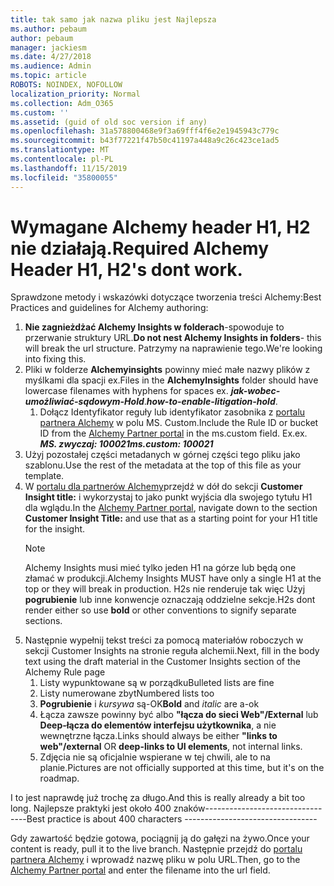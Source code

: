 ```yaml
---
title: tak samo jak nazwa pliku jest Najlepsza
ms.author: pebaum
author: pebaum
manager: jackiesm
ms.date: 4/27/2018
ms.audience: Admin
ms.topic: article
ROBOTS: NOINDEX, NOFOLLOW
localization_priority: Normal
ms.collection: Adm_O365
ms.custom: ''
ms.assetid: (guid of old soc version if any)
ms.openlocfilehash: 31a578800468e9f3a69fff4f6e2e1945943c779c
ms.sourcegitcommit: b43f77221f47b50c41197a448a9c26c423ce1ad5
ms.translationtype: MT
ms.contentlocale: pl-PL
ms.lasthandoff: 11/15/2019
ms.locfileid: "35800055"
---
```

# <a name="required-alchemy-header-h1-h2s-dont-work"></a><span data-ttu-id="7f4f1-102">Wymagane Alchemy header H1, H2 nie działają.</span><span class="sxs-lookup"><span data-stu-id="7f4f1-102">Required Alchemy Header H1, H2's dont work.</span></span>
<span data-ttu-id="7f4f1-103">Sprawdzone metody i wskazówki dotyczące tworzenia treści Alchemy:</span><span class="sxs-lookup"><span data-stu-id="7f4f1-103">Best Practices and guidelines for Alchemy authoring:</span></span>

1. <span data-ttu-id="7f4f1-104">**Nie zagnieżdżać Alchemy Insights w folderach**-spowoduje to przerwanie struktury URL.</span><span class="sxs-lookup"><span data-stu-id="7f4f1-104">**Do not nest Alchemy Insights in folders**- this will break the url structure.</span></span> <span data-ttu-id="7f4f1-105">Patrzymy na naprawienie tego.</span><span class="sxs-lookup"><span data-stu-id="7f4f1-105">We're looking into fixing this.</span></span>
1. <span data-ttu-id="7f4f1-106">Pliki w folderze **Alchemyinsights** powinny mieć małe nazwy plików z myślkami dla spacji ex.</span><span class="sxs-lookup"><span data-stu-id="7f4f1-106">Files in the **AlchemyInsights** folder should have lowercase filenames with hyphens for spaces ex.</span></span> <span data-ttu-id="7f4f1-107">***jak-wobec-umożliwiać-sądowym-Hold***.</span><span class="sxs-lookup"><span data-stu-id="7f4f1-107">***how-to-enable-litigation-hold***.</span></span>
    1. <span data-ttu-id="7f4f1-108">Dołącz Identyfikator reguły lub identyfikator zasobnika z [portalu partnera Alchemy](https://alchemyportal.azurewebsites.net) w polu MS. Custom.</span><span class="sxs-lookup"><span data-stu-id="7f4f1-108">Include the Rule ID or bucket ID from the [Alchemy Partner portal](https://alchemyportal.azurewebsites.net) in the ms.custom field.</span></span> <span data-ttu-id="7f4f1-109">Ex.</span><span class="sxs-lookup"><span data-stu-id="7f4f1-109">ex.</span></span> <span data-ttu-id="7f4f1-110">***MS. zwyczaj: 100021***</span><span class="sxs-lookup"><span data-stu-id="7f4f1-110">***ms.custom: 100021***</span></span>
1. <span data-ttu-id="7f4f1-111">Użyj pozostałej części metadanych w górnej części tego pliku jako szablonu.</span><span class="sxs-lookup"><span data-stu-id="7f4f1-111">Use the rest of the metadata at the top of this file as your template.</span></span>
1. <span data-ttu-id="7f4f1-112">W [portalu dla partnerów Alchemy](https://alchemyportal.azurewebsites.net)przejdź w dół do sekcji **Customer Insight title:** i wykorzystaj to jako punkt wyjścia dla swojego tytułu H1 dla wglądu.</span><span class="sxs-lookup"><span data-stu-id="7f4f1-112">In the [Alchemy Partner portal](https://alchemyportal.azurewebsites.net), navigate down to the section **Customer Insight Title:** and use that as a starting point for your H1 title for the insight.</span></span> 
    > [!NOTE]
    > <span data-ttu-id="7f4f1-113">Alchemy Insights musi mieć tylko jeden H1 na górze lub będą one złamać w produkcji.</span><span class="sxs-lookup"><span data-stu-id="7f4f1-113">Alchemy Insights MUST have only a single H1 at the top or they will break in production.</span></span> <span data-ttu-id="7f4f1-114">H2s nie renderuje tak więc Użyj **pogrubienie** lub inne konwencje oznaczają oddzielne sekcje.</span><span class="sxs-lookup"><span data-stu-id="7f4f1-114">H2s dont render either so use **bold** or other conventions to signify separate sections.</span></span>
1. <span data-ttu-id="7f4f1-115">Następnie wypełnij tekst treści za pomocą materiałów roboczych w sekcji Customer Insights na stronie reguła alchemii.</span><span class="sxs-lookup"><span data-stu-id="7f4f1-115">Next, fill in the body text using the draft material in the Customer Insights section of the Alchemy Rule page</span></span>
    1. <span data-ttu-id="7f4f1-116">Listy wypunktowane są w porządku</span><span class="sxs-lookup"><span data-stu-id="7f4f1-116">Bulleted lists are fine</span></span>
    1. <span data-ttu-id="7f4f1-117">Listy numerowane zbyt</span><span class="sxs-lookup"><span data-stu-id="7f4f1-117">Numbered lists too</span></span>
    1. <span data-ttu-id="7f4f1-118">**Pogrubienie** i *kursywa* są-OK</span><span class="sxs-lookup"><span data-stu-id="7f4f1-118">**Bold** and *italic* are a-ok</span></span>
    1. <span data-ttu-id="7f4f1-119">Łącza zawsze powinny być albo **"łącza do sieci Web"/External** lub **Deep-łącza do elementów interfejsu użytkownika**, a nie wewnętrzne łącza.</span><span class="sxs-lookup"><span data-stu-id="7f4f1-119">Links should always be either **"links to web"/external** OR **deep-links to UI elements**, not internal links.</span></span>
    1. <span data-ttu-id="7f4f1-120">Zdjęcia nie są oficjalnie wspierane w tej chwili, ale to na planie.</span><span class="sxs-lookup"><span data-stu-id="7f4f1-120">Pictures are not officially supported at this time, but it's on the roadmap.</span></span>

<span data-ttu-id="7f4f1-121">I to jest naprawdę już trochę za długo.</span><span class="sxs-lookup"><span data-stu-id="7f4f1-121">And this is really already a bit too long.</span></span> <span data-ttu-id="7f4f1-122">Najlepsze praktyki jest około 400 znaków---------------------------------</span><span class="sxs-lookup"><span data-stu-id="7f4f1-122">Best practice is about 400 characters ---------------------------------</span></span>

<span data-ttu-id="7f4f1-123">Gdy zawartość będzie gotowa, pociągnij ją do gałęzi na żywo.</span><span class="sxs-lookup"><span data-stu-id="7f4f1-123">Once your content is ready, pull it to the live branch.</span></span> <span data-ttu-id="7f4f1-124">Następnie przejdź do [portalu partnera Alchemy](https://alchemyportal.azurewebsites.net) i wprowadź nazwę pliku w polu URL.</span><span class="sxs-lookup"><span data-stu-id="7f4f1-124">Then, go to the [Alchemy Partner portal](https://alchemyportal.azurewebsites.net) and enter the filename into the url field.</span></span> 